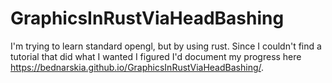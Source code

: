 # GraphicsInRustViaHeadBashing
I'm trying to learn standard opengl, but by using rust. Since I couldn't find a tutorial that did what I wanted I figured I'd document my progress here https://bednarskia.github.io/GraphicsInRustViaHeadBashing/.
